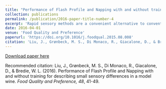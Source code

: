 ```yaml
---
title: "Performance of Flash Profile and Napping with and without training for describing small sensory differences in a model wine"
collection: publications
permalink: /publication/2016-paper-title-number-4
excerpt: 'Rapid sensory methods are a convenient alternative to conventional descriptive analysis suitable for quickly assessing sensory product differences. As these methods gain in popularity, assessments of their discriminability and reproducibility in food applications are increasingly needed. Moreover, it is of interest to explore whether small adjustments to the existing protocols could improve the results. In this study different variations of two rapid sensory methods, one based on holistic assessment – Napping, and one based on attribute evaluation – Flash Profile, were tested for the evaluation of the flavour in wine...'
date: 2016-04-01
venue: 'Food Quality and Preference'
paperurl: 'https://doi.org/10.1016/j.foodqual.2015.08.008'
citation: 'Liu, J., Grønbeck, M. S., Di Monaco, R., Giacalone, D., & Bredie, W. L. (2016). Performance of Flash Profile and Napping with and without training for describing small sensory differences in a model wine. <i>Food Quality and Preference, 48</i>, 41-49.'
---
```


[Download paper here](https://doi.org/10.1016/j.foodqual.2015.08.008)

Recommended citation: Liu, J., Grønbeck, M. S., Di Monaco, R., Giacalone, D., & Bredie, W. L. (2016). Performance of Flash Profile and Napping with and without training for describing small sensory differences in a model wine. <i>Food Quality and Preference, 48</i>, 41-49.

